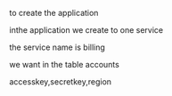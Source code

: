 to create the application

inthe application we create to one service

the service name is billing

we want in the table accounts

accesskey,secretkey,region


